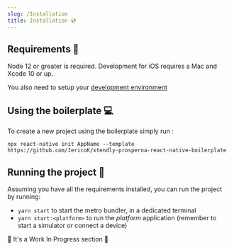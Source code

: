 ```yaml
---
slug: /Installation
title: Installation 💿
---
```


## Requirements 🎒

Node 12 or greater is required. Development for iOS requires a Mac and Xcode 10 or up.

You also need to setup your [development environment](https://reactnative.dev/docs/environment-setup)

## Using the boilerplate 💻

To create a new project using the boilerplate simply run :

```
npx react-native init AppName --template https://github.com/JericoK/xtendly-prosperna-react-native-boilerplate
```

## Running the project 📲

Assuming you have all the requirements installed, you can run the project by running:

- `yarn start` to start the metro bundler, in a dedicated terminal
- `yarn start:<platform>` to run the _platform_ application (remember to start a simulator or connect a device)

🚧 It's a Work In Progress section 🚧
